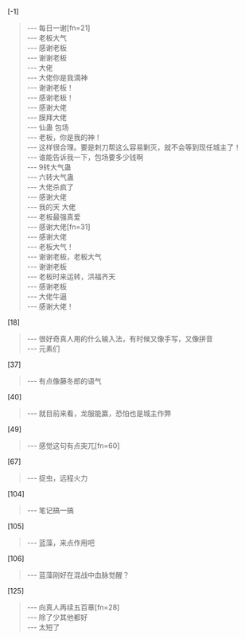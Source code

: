 
[-1] 
>--- 每日一谢[fn=21]<br>
>--- 老板大气<br>
>--- 感谢老板<br>
>--- 谢谢老板<br>
>--- 大佬<br>
>--- 大佬你是我滴神<br>
>--- 谢谢老板！<br>
>--- 感谢老板！<br>
>--- 感谢大佬<br>
>--- 膜拜大佬<br>
>--- 仙蛊 包场<br>
>--- 老板，你是我的神！<br>
>--- 这样很合理。要是刺刀帮这么容易剿灭，就不会等到现任城主了！<br>
>--- 谁能告诉我一下，包场要多少钱啊<br>
>--- 9转大气蛊<br>
>--- 六转大气蛊<br>
>--- 大佬杀疯了<br>
>--- 感谢大佬<br>
>--- 我的天 大佬<br>
>--- 老板最强真爱<br>
>--- 感谢大佬[fn=31]<br>
>--- 感谢大佬<br>
>--- 老板大气！<br>
>--- 谢谢老板，老板大气<br>
>--- 谢谢老板<br>
>--- 老板时来运转，洪福齐天<br>
>--- 感谢老板<br>
>--- 大佬牛逼<br>
>--- 感谢大佬！<br>

[18] 
>--- 很好奇真人用的什么输入法，有时候又像手写，又像拼音<br>
>--- 元素们<br>

[37] 
>--- 有点像藤冬郎的语气<br>

[40] 
>--- 就目前来看，龙服能赢，恐怕也是城主作弊<br>

[49] 
>--- 感觉这句有点突兀[fn=60]<br>

[67] 
>--- 捉虫，远程火力<br>

[104] 
>--- 笔记搞一搞<br>

[105] 
>--- 蓝藻，来点作用吧<br>

[106] 
>--- 蓝藻刚好在混战中血脉觉醒？<br>

[125] 
>--- 向真人再续五百章[fn=28]<br>
>--- 除了少其他都好<br>
>--- 太短了<br>
